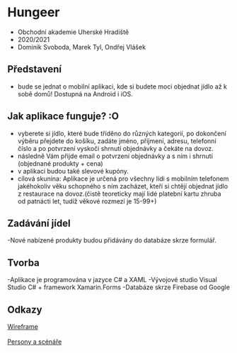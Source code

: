 # Hungeer

- Obchodní akademie Uherské Hradiště
- 2020/2021
- Dominik Svoboda, Marek Tyl, Ondřej Vlášek

## Představení
- bude se jednat o mobilní aplikaci, kde si budete moci objednat jídlo až k sobě domů! Dostupná na Android i iOS.

## Jak aplikace funguje? :O
- vyberete si jídlo, které bude tříděno do různých kategorií, po dokončení výběru přejdete do košíku, zadáte jméno, příjmení, adresu, telefonní číslo a po potvrzení vyskoči shrnutí objednávky a čekáte na dovoz.
- následně Vám přijde email o potvrzení objednávky a s ním i shrnutí (objednané produkty + cena)
- v aplikaci budou také slevové kupóny.
- cílová skunina: Aplikace je určená pro všechny lidi s mobilním telefonem jakéhokoliv věku schopného s ním zacházet, kteří si chtějí objednat jídlo z restaurace na dovoz.(čistě teoreticky mají lidé platební kartu zhruba od patnácti let, tudíž věkové rozmezí je 15-99+)

## Zadávání jídel
-Nové nabízené produkty budou přidávány do databáze skrze formulář.

## Tvorba
-Aplikace je programována v jazyce C# a XAML
-Vývojové studio Visual Studio C# + framework Xamarin.Forms
-Databáze skrze Firebase od Google

## Odkazy
[Wireframe](https://github.com/marektyl/Hungeer/blob/main/Wireframe1.png)
<br/><br/>
[Persony a scénáře](https://github.com/marektyl/Hungeer/blob/main/tabulka%20UI.md)
